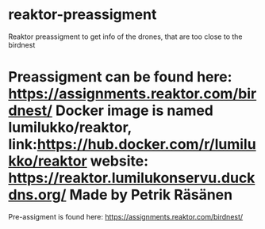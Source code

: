 # reaktor-preassigment
Reaktor preassigment to get info of the drones, that are too close to the birdnest


Preassigment can be found here: https://assignments.reaktor.com/birdnest/
Docker image is named lumilukko/reaktor, link:https://hub.docker.com/r/lumilukko/reaktor
website: https://reaktor.lumilukonservu.duckdns.org/
Made by Petrik Räsänen
=======
Pre-assigment is found here: https://assignments.reaktor.com/birdnest/


